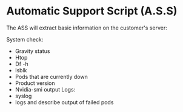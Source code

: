 # Automatic Support Script (A.S.S)

The ASS will extract basic information on the customer's server:

System check:
  - Gravity status
  - Htop
  - Df -h
  - lsblk
  - Pods that are currently down 
  - Product version
  - Nvidia-smi output
Logs:
  - syslog
  - logs and describe output of failed pods
